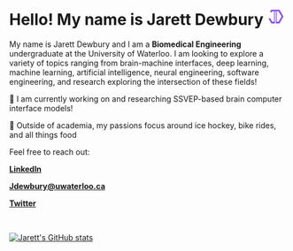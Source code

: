 # Hello! My name is Jarett Dewbury <img src="weblogo.png" width= 30px>

My name is Jarett Dewbury and I am a **Biomedical Engineering** undergraduate at the University of Waterloo. 
I am looking to explore a variety of topics ranging from brain-machine interfaces, deep learning, machine learning, 
artificial intelligence, neural engineering, software engineering, and research exploring the intersection of these fields! 


🧠 I am currently working on and researching SSVEP-based brain computer interface models!


🏒 Outside of academia, my passions focus around ice hockey, bike rides, and all things food


Feel free to reach out:

[**LinkedIn**](https://www.linkedin.com/in/jarett-dewbury/) 

[**Jdewbury@uwaterloo.ca**](mailto:i7yu@uwaterloo.ca)

[**Twitter**](https://twitter.com/JarettDewbury)

<br>

[![Jarett's GitHub stats](https://github-readme-stats.vercel.app/api?username=jdewbury&show_icons=true&count_private=true&theme=midnight-purple)](https://github.com/jdewbury/github-readme-stats)

